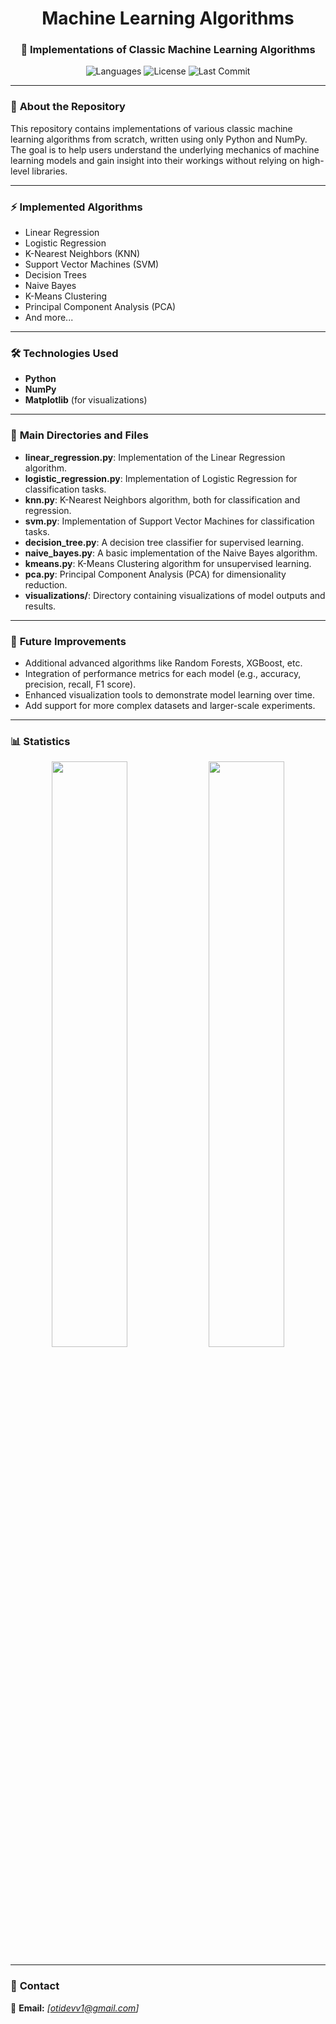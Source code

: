 <h1 align="center">Machine Learning Algorithms</h1>
<h3 align="center">🚀 Implementations of Classic Machine Learning Algorithms</h3>

<p align="center">
  <img src="https://img.shields.io/github/languages/top/OT1devl/Machine-Learning-Algorithms?style=flat" alt="Languages" />
  <img src="https://img.shields.io/github/license/OT1devl/Machine-Learning-Algorithms?style=flat" alt="License" />
  <img src="https://img.shields.io/github/last-commit/OT1devl/Machine-Learning-Algorithms?style=flat" alt="Last Commit" />
</p>

---

### 📜 **About the Repository**
This repository contains implementations of various classic machine learning algorithms from scratch, written using only Python and NumPy. The goal is to help users understand the underlying mechanics of machine learning models and gain insight into their workings without relying on high-level libraries.

---

### ⚡ **Implemented Algorithms**
- Linear Regression
- Logistic Regression
- K-Nearest Neighbors (KNN)
- Support Vector Machines (SVM)
- Decision Trees
- Naive Bayes
- K-Means Clustering
- Principal Component Analysis (PCA)
- And more...

---

### 🛠️ **Technologies Used**
- **Python**
- **NumPy**
- **Matplotlib** (for visualizations)

---

### 📂 **Main Directories and Files**
- **linear_regression.py**: Implementation of the Linear Regression algorithm.
- **logistic_regression.py**: Implementation of Logistic Regression for classification tasks.
- **knn.py**: K-Nearest Neighbors algorithm, both for classification and regression.
- **svm.py**: Implementation of Support Vector Machines for classification tasks.
- **decision_tree.py**: A decision tree classifier for supervised learning.
- **naive_bayes.py**: A basic implementation of the Naive Bayes algorithm.
- **kmeans.py**: K-Means Clustering algorithm for unsupervised learning.
- **pca.py**: Principal Component Analysis (PCA) for dimensionality reduction.
- **visualizations/**: Directory containing visualizations of model outputs and results.

---

### 🚀 **Future Improvements**
- Additional advanced algorithms like Random Forests, XGBoost, etc.
- Integration of performance metrics for each model (e.g., accuracy, precision, recall, F1 score).
- Enhanced visualization tools to demonstrate model learning over time.
- Add support for more complex datasets and larger-scale experiments.

---

### 📊 **Statistics**
<p align="center">
  <img src="https://github-readme-stats.vercel.app/api?username=OT1devl&show_icons=true&theme=radical" width="49%" />
  <img src="https://github-readme-streak-stats.herokuapp.com/?user=OT1devl&theme=radical" width="49%" />
</p>

---

### 🚀 **Contact**
📧 **Email:** *[otidevv1@gmail.com]* 
